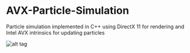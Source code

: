 # AVX-Particle-Simulation


Particle simulation implemented in C++ using DirectX 11 for rendering and Intel AVX intrinsics for updating particles

![alt tag](http://imgur.com/FkKctpE.png)
